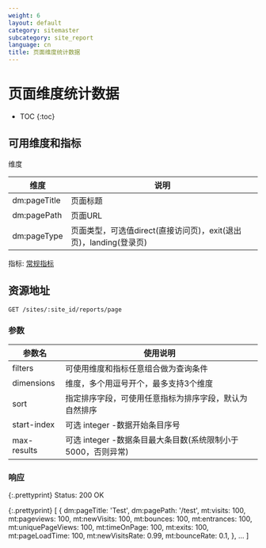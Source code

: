 ```yaml
---
weight: 6
layout: default
category: sitemaster
subcategory: site_report
language: cn
title: 页面维度统计数据
---
```


# 页面维度统计数据

* TOC
{:toc}


## 可用维度和指标

维度

| 维度         | 说明                                                              |
|--------------|-------------------------------------------------------------------|
| dm:pageTitle | 页面标题                                                          |
| dm:pagePath  | 页面URL                                                           |
| dm:pageType  | 页面类型，可选值direct(直接访问页)，exit(退出页)，landing(登录页) |

指标: [常规指标](/doc/sitemaster/v1/cn/site_report.html#section-2)

## 资源地址

    GET /sites/:site_id/reports/page

### 参数

| 参数名      | 使用说明                                                     |
|-------------|--------------------------------------------------------------|
| filters     | 可使用维度和指标任意组合做为查询条件                         |
| dimensions  | 维度，多个用逗号开个，最多支持3个维度                        |
| sort        | 指定排序字段，可使用任意指标为排序字段，默认为自然排序       |
| start-index | 可选 integer -数据开始条目序号                               |
| max-results | 可选 integer -数据条目最大条目数(系统限制小于5000，否则异常) |

### 响应


{:.prettyprint}
    Status: 200 OK

{:.prettyprint}
    [
        {
            dm:pageTitle: 'Test',
            dm:pagePath: '/test',
            mt:visits: 100,
            mt:pageviews: 100,
            mt:newVisits: 100,
            mt:bounces: 100,
            mt:entrances: 100,
            mt:uniquePageViews: 100,
            mt:timeOnPage: 100,
            mt:exits: 100,
            mt:pageLoadTime: 100,
            mt:newVisitsRate: 0.99,
            mt:bounceRate: 0.1,
        },
        ...
    ]

